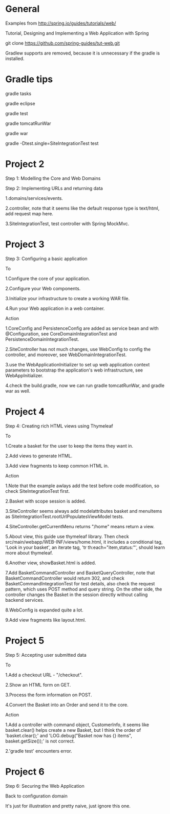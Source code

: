 General
==========
Examples from http://spring.io/guides/tutorials/web/

Tutorial, Designing and Implementing a Web Application with Spring

git clone https://github.com/spring-guides/tut-web.git

Gradlew supports are removed, because it is unnecessary if the gradle is installed.

Gradle tips
========

gradle tasks

gradle eclipse

gradle test

gradle tomcatRunWar

gradle war

gradle -Dtest.single=SiteIntegrationTest test

Project 2
==========
Step 1: Modelling the Core and Web Domains

Step 2: Implementing URLs and returning data

1.domains/services/events.

2.controller, note that it seems like the default response type is text/html, add request map here.

3.SiteIntegrationTest, test controller with Spring MockMvc.

Project 3
==========
Step 3: Configuring a basic application

To

1.Configure the core of your application.

2.Configure your Web components.

3.Initialize your infrastructure to create a working WAR file.

4.Run your Web application in a web container.

Action

1.CoreConfig and PersistenceConfig are added as service bean and with @Configuration, see CoreDomainIntegrationTest and PersistenceDomainIntegrationTest.

2.SiteController has not much changes, use WebConfig to config the controller, and moreover, see WebDomainIntegrationTest.

3.use the WebApplicationInitializer to set up web application context parameters to bootstrap the application's web infrastructure, see WebAppInitializer.

4.check the build.gradle, now we can run gradle tomcatRunWar, and gradle war as well.

Project 4
==========
Step 4: Creating rich HTML views using Thymeleaf

To

1.Create a basket for the user to keep the items they want in.

2.Add views to generate HTML.

3.Add view fragments to keep common HTML in.

Action

1.Note that the example awlays add the test before code modification, so check SiteIntegrationTest first.

2.Basket with scope session is added.

3.SiteController seems always add modelattributes basket and menuItems as SiteIntegrationTest.rootUrlPopulatesViewModel tests.

4.SiteController.getCurrentMenu returns "/home" means return a view.

5.About view, this guide use thymeleaf library. Then check src/main/webapp/WEB-INF/views/home.html, it includes a conditional tag, 'Look in your basket', an iterate tag, 'tr th:each="item,status:"', should learn more about thymeleaf.

6.Another view, showBasket.html is added.

7.Add BasketCommandController and BasketQueryController, note that BasketCommandController would return 302, and check BasketCommandIntegrationTest for test details, also check the request pattern, which uses POST method and query string. On the other side, the controller changes the Basket in the session directly without calling backend services.

8.WebConfig is expanded quite a lot.

9.Add view fragments like layout.html.

Project 5
==========
Step 5: Accepting user submitted data

To

1.Add a checkout URL - "/checkout".

2.Show an HTML form on GET.

3.Process the form information on POST.

4.Convert the Basket into an Order and send it to the core.

Action

1.Add a controller with command object, CustomerInfo, it seems like basket.clear() helps create a new Basket, but I think the order of 'basket.clear();' and 'LOG.debug("Basket now has {} items", basket.getSize());' is not correct.

2.'gradle test' encounters error.

Project 6
==========
Step 6: Securing the Web Application

Back to configuration domain

It's just for illustration and pretty naive, just ignore this one.
